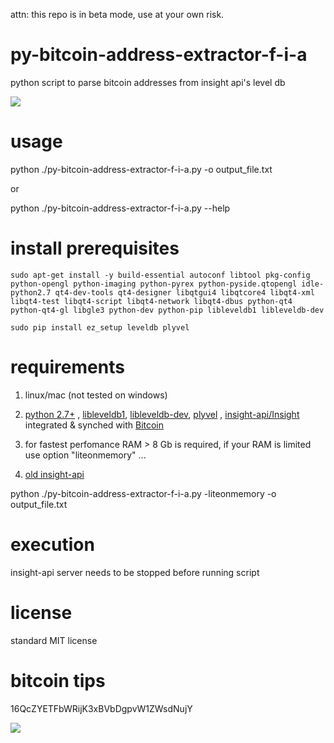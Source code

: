 attn: this repo is in beta mode, use at your own risk.

py-bitcoin-address-extractor-f-i-a
=====================

python script to parse bitcoin addresses from insight api's level db



![](http://i.imgur.com/o1u9icI.png)

usage
=====================
python ./py-bitcoin-address-extractor-f-i-a.py -o output_file.txt

or

python ./py-bitcoin-address-extractor-f-i-a.py --help

install prerequisites
=====================
```
sudo apt-get install -y build-essential autoconf libtool pkg-config python-opengl python-imaging python-pyrex python-pyside.qtopengl idle-python2.7 qt4-dev-tools qt4-designer libqtgui4 libqtcore4 libqt4-xml libqt4-test libqt4-script libqt4-network libqt4-dbus python-qt4 python-qt4-gl libgle3 python-dev python-pip libleveldb1 libleveldb-dev

sudo pip install ez_setup leveldb plyvel
```

requirements
=====================
1) linux/mac (not tested on windows)

2) [python 2.7+](https://www.python.org/downloads/) ,
[libleveldb1](http://packages.ubuntu.com/trusty/libs/libleveldb1),
[libleveldb-dev](http://packages.ubuntu.com/search?keywords=libleveldb-dev),
[plyvel](http://plyvel.readthedocs.org/en/latest/installation.html) , [insight-api/Insight](https://github.com/bitpay/insight-api) integrated & synched with [Bitcoin](https://github.com/bitcoin/bitcoin)

3) for fastest perfomance RAM > 8 Gb is required, if your RAM is limited use option "liteonmemory" ...

4) [old insight-api](https://github.com/bitcoinsSG/old-insight-api) 

python ./py-bitcoin-address-extractor-f-i-a.py -liteonmemory -o output_file.txt



execution
=====================
insight-api server needs to be stopped before running script


license
=====================
standard MIT license

bitcoin tips
=====================
16QcZYETFbWRijK3xBVbDgpvW1ZWsdNujY

![](http://i.imgur.com/0YvZ6sA.png)
